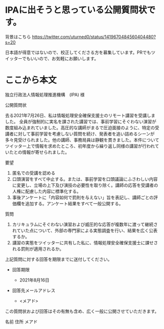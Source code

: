 # IPAに出そうと思っている公開質問状です。

背景はこちら https://twitter.com/uturned0/status/1419670484560404480?s=20

日本語が得意ではないので、校正してくださる方を募集しています。PRでもツイッターでもいいので、お気軽にお願いします。



# ここから本文


独立行政法人情報処理推進機構　(IPA) 様

公開質問状

去る2021年7月26日、私は情報処理安全確保支援士のリモート講習を受講しました。
全員が強制的に実名を課された講習では、事前学習にそぐわない演習が数度組み込まれていました。高圧的な講師がまるで圧迫面接のように、特定の受講者に対して事前学習を考慮しない質問を続け、発表者を追い詰めるシーンが多々見受けられました。他の講師、事務局員は静観を貫きました。本件についてツイッター上で情報を求めたところ、初年度から繰り返し同様の講習が行われていたとの情報が寄せられました。

要望

1. 匿名での受講を認める
2. 口頭演習をすべて中止する。または、事前学習を口頭議論にふさわしい内容に変更し、立場の上下及び演技の必要性を取り除く。講師の応答を受講者の人権に配慮した内容に標準化する。
3. 事後アンケートに「内容如何で罰則を与えない」旨を表記し、講師ごとの評価欄を追加する。アンケート結果をすべて一般公開する。

質問

1. カリキュラムにそぐわない演習および威圧的な応答が複数年に渡って継続されていた点について、外部の専門家による実態調査を行い、結果を広く公表するか。
2. 講習の実態をツイッターに共有した私に、情報処理安全確保支援士に課せされる罰則が適用されるか。

上記質問に対する回答を期限までに送付してください。

- 回答期限
    - 2021年8月16日

- 回答先メールアドレス
    - <メアド>

この質問状および回答はその有無も含め、広く一般に公開させていただきます。


名前
住所
メアド
